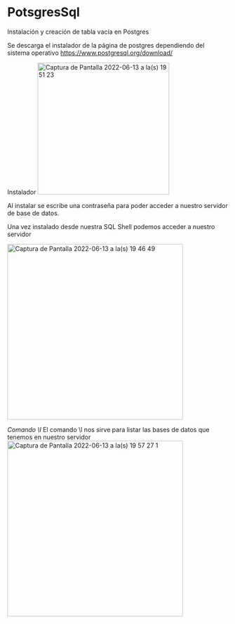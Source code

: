 # PotsgresSql
Instalación y creación de tabla vacía en Postgres

Se descarga el instalador de la página de postgres dependiendo del sistema operativo
https://www.postgresql.org/download/

Instalador
<img width="300" alt="Captura de Pantalla 2022-06-13 a la(s) 19 51 23" src="https://user-images.githubusercontent.com/99348169/173470793-061a045d-8f34-4ca1-a02e-067f0ab2ae3c.png">

Al instalar se escribe una contraseña para poder acceder a nuestro servidor de base de datos.

Una vez instalado desde nuestra SQL Shell podemos acceder a nuestro servidor

<img width="400" alt="Captura de Pantalla 2022-06-13 a la(s) 19 46 49" src="https://user-images.githubusercontent.com/99348169/173470925-86ed95ea-8c4d-4614-8642-1a86d99d2d60.png">


*Comando \l*
El comando \l nos sirve para listar las bases de datos que tenemos en nuestro servidor
<img width="400" alt="Captura de Pantalla 2022-06-13 a la(s) 19 57 27 1" src="https://user-images.githubusercontent.com/99348169/173471313-e06d94a8-19f2-47ed-950a-4c62faa4ce29.png">
